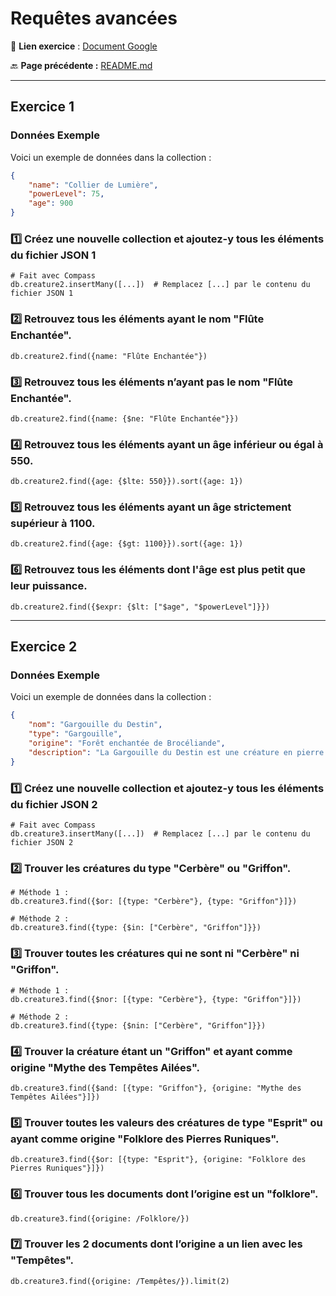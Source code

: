 # Requêtes avancées

📌 **Lien exercice** : [Document Google](https://docs.google.com/document/d/1G6O2cJm3UkRyHpbtLCSMxX_D-SQh3ZjES4HXuQeSwa4/edit?tab=t.0)

🔙 **Page précédente :**  [README.md](../README.md)

---

## **Exercice 1**

### **Données Exemple**

Voici un exemple de données dans la collection :

```json
{
    "name": "Collier de Lumière",
    "powerLevel": 75,
    "age": 900
}
```

### **1️⃣ Créez une nouvelle collection et ajoutez-y tous les éléments du fichier JSON 1**

```shell
# Fait avec Compass
db.creature2.insertMany([...])  # Remplacez [...] par le contenu du fichier JSON 1
```

### **2️⃣ Retrouvez tous les éléments ayant le nom "Flûte Enchantée".**

```shell
db.creature2.find({name: "Flûte Enchantée"})
```

### **3️⃣ Retrouvez tous les éléments n’ayant pas le nom "Flûte Enchantée".**

```shell
db.creature2.find({name: {$ne: "Flûte Enchantée"}})
```

### **4️⃣ Retrouvez tous les éléments ayant un âge inférieur ou égal à 550.**

```shell
db.creature2.find({age: {$lte: 550}}).sort({age: 1})
```

### **5️⃣ Retrouvez tous les éléments ayant un âge strictement supérieur à 1100.**

```shell
db.creature2.find({age: {$gt: 1100}}).sort({age: 1})
```

### **6️⃣ Retrouvez tous les éléments dont l'âge est plus petit que leur puissance.**

```shell
db.creature2.find({$expr: {$lt: ["$age", "$powerLevel"]}})
```

---

## **Exercice 2**

### **Données Exemple**

Voici un exemple de données dans la collection :

```json
{
    "nom": "Gargouille du Destin",
    "type": "Gargouille",
    "origine": "Forêt enchantée de Brocéliande",
    "description": "La Gargouille du Destin est une créature en pierre qui protège les secrets de la forêt enchantée de Brocéliande. Elle possède des ailes majestueuses et un regard perçant."
}
```

### **1️⃣ Créez une nouvelle collection et ajoutez-y tous les éléments du fichier JSON 2**

```shell
# Fait avec Compass
db.creature3.insertMany([...])  # Remplacez [...] par le contenu du fichier JSON 2
```

### **2️⃣ Trouver les créatures du type "Cerbère" ou "Griffon".**

```shell
# Méthode 1 :
db.creature3.find({$or: [{type: "Cerbère"}, {type: "Griffon"}]})

# Méthode 2 :
db.creature3.find({type: {$in: ["Cerbère", "Griffon"]}})
```

### **3️⃣ Trouver toutes les créatures qui ne sont ni "Cerbère" ni "Griffon".**

```shell
# Méthode 1 :
db.creature3.find({$nor: [{type: "Cerbère"}, {type: "Griffon"}]})

# Méthode 2 :
db.creature3.find({type: {$nin: ["Cerbère", "Griffon"]}})
```

### **4️⃣ Trouver la créature étant un "Griffon" et ayant comme origine "Mythe des Tempêtes Ailées".**

```shell
db.creature3.find({$and: [{type: "Griffon"}, {origine: "Mythe des Tempêtes Ailées"}]})
```

### **5️⃣ Trouver toutes les valeurs des créatures de type "Esprit" ou ayant comme origine "Folklore des Pierres Runiques".**

```shell
db.creature3.find({$or: [{type: "Esprit"}, {origine: "Folklore des Pierres Runiques"}]})
```

### **6️⃣ Trouver tous les documents dont l’origine est un "folklore".**

```shell
db.creature3.find({origine: /Folklore/})
```

### **7️⃣ Trouver les 2 documents dont l’origine a un lien avec les "Tempêtes".**

```shell
db.creature3.find({origine: /Tempêtes/}).limit(2)
```
